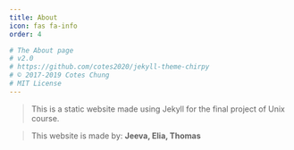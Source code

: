 ```yaml
---
title: About
icon: fas fa-info
order: 4

# The About page
# v2.0
# https://github.com/cotes2020/jekyll-theme-chirpy
# © 2017-2019 Cotes Chung
# MIT License
---
```



> This is a static website made using Jekyll for the final project of Unix course.

> This website is made by: **Jeeva, Elia, Thomas**

